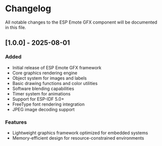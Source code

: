 # Changelog

All notable changes to the ESP Emote GFX component will be documented in this file.

## [1.0.0] - 2025-08-01

### Added
- Initial release of ESP Emote GFX framework
- Core graphics rendering engine
- Object system for images and labels
- Basic drawing functions and color utilities
- Software blending capabilities
- Timer system for animations
- Support for ESP-IDF 5.0+
- FreeType font rendering integration
- JPEG image decoding support

### Features
- Lightweight graphics framework optimized for embedded systems
- Memory-efficient design for resource-constrained environments
